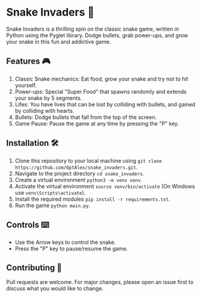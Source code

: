 # Snake Invaders 🐍

Snake Invaders is a thrilling spin on the classic snake game, written in Python using the Pyglet library. Dodge bullets, grab power-ups, and grow your snake in this fun and addictive game.

## Features 🎮

1. Classic Snake mechanics: Eat food, grow your snake and try not to hit yourself.
2. Power-ups: Special "Super Food" that spawns randomly and extends your snake by 5 segments.
3. Lifes: You have lives that can be lost by colliding with bullets, and gained by colliding with hearts.
4. Bullets: Dodge bullets that fall from the top of the screen.
5. Game Pause: Pause the game at any time by pressing the "P" key.

## Installation 🛠️

1. Clone this repository to your local machine using `git clone https://github.com/OptAlex/snake_invaders.git`.
2. Navigate to the project directory `cd snake_invaders`.
3. Create a virtual environment `python3 -m venv venv`.
4. Activate the virtual environment `source venv/bin/activate` (On Windows use `venv\Scripts\activate`).
5. Install the required modules `pip install -r requirements.txt`.
6. Run the game `python main.py`.

## Controls ⌨️

- Use the Arrow keys to control the snake.
- Press the "P" key to pause/resume the game.

## Contributing 🤝

Pull requests are welcome. For major changes, please open an issue first to discuss what you would like to change.
